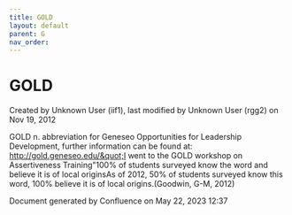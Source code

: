 ```yaml
---
title: GOLD
layout: default
parent: G
nav_order:
---
```


# GOLD

Created by  Unknown User (iif1), last modified by  Unknown User (rgg2) on Nov 19, 2012

GOLD n. abbreviation for Geneseo Opportunities for Leadership Development, further information can be found at: http://gold.geneseo.edu/&quot;I went to the GOLD workshop on Assertiveness Training&quot;100% of students surveyed know the word and believe it is of local originsAs of 2012, 50% of students surveyed know this word, 100% believe it is of local origins.(Goodwin, G-M, 2012) 

Document generated by Confluence on May 22, 2023 12:37


